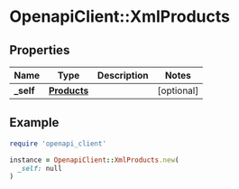 # OpenapiClient::XmlProducts

## Properties

| Name | Type | Description | Notes |
| ---- | ---- | ----------- | ----- |
| **_self** | [**Products**](Products.md) |  | [optional] |

## Example

```ruby
require 'openapi_client'

instance = OpenapiClient::XmlProducts.new(
  _self: null
)
```

